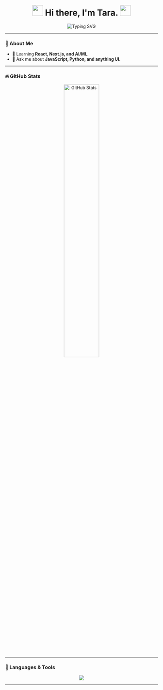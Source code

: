 <h1 align="center">
  <img src="https://media.giphy.com/media/hvRJCLFzcasrR4ia7z/giphy.gif" width="35px">
  Hi there, I'm Tara.
  <img src="https://media.giphy.com/media/hvRJCLFzcasrR4ia7z/giphy.gif" width="35px">
</h1>

<p align="center">
  <img src="https://readme-typing-svg.herokuapp.com?font=Fira+Code&duration=3000&pause=1000&color=36BCF7&center=true&vCenter=true&width=435&lines=Full-stack+Developer;Open-source+Contributor;Tech+Enthusiast+%F0%9F%92%BB;Lifelong+Learner" alt="Typing SVG">
</p>

---

### **🌟 About Me**

- 🌱 Learning **React, Next.js, and AI/ML**.
- 💬 Ask me about **JavaScript, Python, and anything UI**.

---

### **🔥 GitHub Stats**
<p align="center">
  <img src="https://github-readme-stats.vercel.app/api?username=tarrruh&show_icons=true&theme=radical&count_private=true" width="48%" alt="GitHub Stats">
</p>

---

### **🚀 Languages & Tools**
<p align="center">
  <img src="https://skillicons.dev/icons?i=js,ts,react,nodejs,express,python,django,java,html,css,tailwind,mongodb,mysql,git,github,vscode" />
</p>

---


